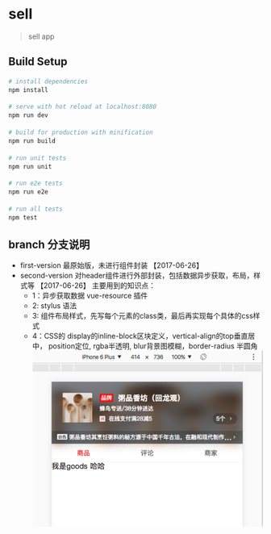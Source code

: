 # sell

> sell app

## Build Setup

``` bash
# install dependencies
npm install

# serve with hot reload at localhost:8080
npm run dev

# build for production with minification
npm run build

# run unit tests
npm run unit

# run e2e tests
npm run e2e

# run all tests
npm test
```

## branch 分支说明
- first-version 最原始版，未进行组件封装 【2017-06-26】
- second-version 对header组件进行外部封装，包括数据异步获取，布局，样式等 【2017-06-26】
  主要用到的知识点：
  - 1：异步获取数据 vue-resource 插件
  - 2: stylus 语法
  - 3: 组件布局样式，先写每个元素的class类，最后再实现每个具体的css样式
  - 4：CSS的 display的inline-block区块定义，vertical-align的top垂直居中， position定位, rgba半透明, blur背景图模糊，border-radius 半圆角
![header组件完成效果图](./other/second-1.png)



